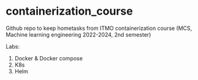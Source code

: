# containerization_course
Github repo to keep hometasks from ITMO containerization course (MCS, Machine learning engineering 2022-2024, 2nd semester)

Labs:

1. Docker & Docker compose
2. K8s
3. Helm